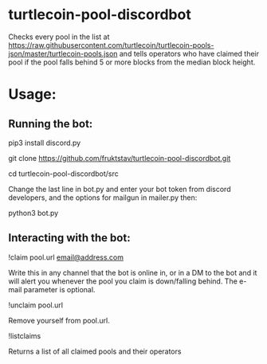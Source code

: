 # turtlecoin-pool-discordbot

Checks every pool in the list at https://raw.githubusercontent.com/turtlecoin/turtlecoin-pools-json/master/turtlecoin-pools.json and tells operators who have claimed their pool if the pool falls behind 5 or more blocks from the median block height.

# Usage:

## Running the bot:

pip3 install discord.py

git clone https://github.com/fruktstav/turtlecoin-pool-discordbot.git

cd turtlecoin-pool-discordbot/src

Change the last line in bot.py and enter your bot token from discord developers, and the options for mailgun in mailer.py then:

python3 bot.py

## Interacting with the bot:

!claim pool.url email@address.com

Write this in any channel that the bot is online in, or in a DM to the bot and it will alert you whenever the pool you claim is down/falling behind. The e-mail parameter is optional.

!unclaim pool.url

Remove yourself from pool.url.

!listclaims

Returns a list of all claimed pools and their operators
